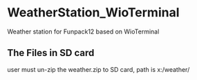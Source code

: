 # WeatherStation_WioTerminal
Weather station for Funpack12 based on WioTerminal

## The Files in SD card
user must un-zip the weather.zip to SD card, path is x:/weather/
